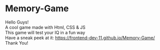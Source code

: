 # Memory-Game
Hello Guys!<br>
A cool game made with Html, CSS & JS<br>
This game will test your IQ in a fun way<br>
Have a sneak peek at it: https://frontend-dev-11.github.io/Memory-Game/<br>
Thank You!
